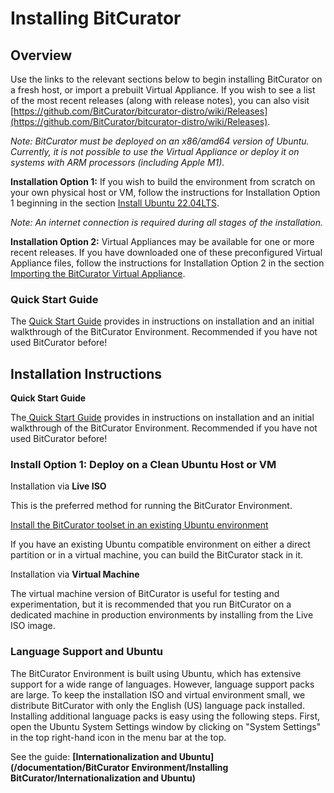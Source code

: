 Installing BitCurator
=====================

## Overview
Use the links to the relevant sections below to begin installing BitCurator on a fresh host, or import a prebuilt Virtual Appliance. If you wish to see a list of the most recent releases (along with release notes), you can also visit [https://github.com/BitCurator/bitcurator-distro/wiki/Releases](https://github.com/BitCurator/bitcurator-distro/wiki/Releases).

_Note: BitCurator must be deployed on an x86/amd64 version of Ubuntu. Currently, it is not possible to use the Virtual Appliance or deploy it on systems with ARM processors (including Apple M1)._

**Installation Option 1:** If you wish to build the environment from scratch on your own physical host or VM, follow the instructions for Installation Option 1 beginning in the section [Install Ubuntu 22.04LTS](https://github.com/BitCurator/bitcurator-distro/wiki/BitCurator-Quick-Start-Guide#install-ubuntu-2204lts).

_Note: An internet connection is required during all stages of the installation._

**Installation Option 2:** Virtual Appliances may be available for one or more recent releases. If you have downloaded one of these preconfigured Virtual Appliance files, follow the instructions for Installation Option 2 in the section [Importing the BitCurator Virtual Appliance](https://github.com/BitCurator/bitcurator-distro/wiki/BitCurator-Quick-Start-Guide#importing-the-bitcurator-virtual-appliance).
  

### Quick Start Guide

The [Quick Start Guide](https://github.com/BitCurator/bitcurator-distro/wiki/Releases#quickstart-guide) provides in instructions on installation and an initial walkthrough of the BitCurator Environment. Recommended if you have not used BitCurator before! 

  

## Installation Instructions

**Quick Start Guide**

The[ Quick Start Guide](https://github.com/BitCurator/bitcurator-distro/wiki/Releases#quickstart-guide) provides in instructions on installation and an initial walkthrough of the BitCurator Environment. Recommended if you have not used BitCurator before! 


### Install Option 1: Deploy on a Clean Ubuntu Host or VM

Installation via **Live ISO**

This is the preferred method for running the BitCurator Environment.

[Install the BitCurator toolset in an existing Ubuntu environment](https://github.com/bitcurator/bitcurator-distro-salt)

If you have an existing Ubuntu compatible environment on either a direct partition or in a virtual machine, you can build the BitCurator stack in it.

Installation via **Virtual Machine**

The virtual machine version of BitCurator is useful for testing and experimentation, but it is recommended that you run BitCurator on a dedicated machine in production environments by installing from the Live ISO image.


### Language Support and Ubuntu

The BitCurator Environment is built using Ubuntu, which has extensive support for a wide range of languages. However, language support packs are large. To keep the installation ISO and virtual environment small, we distribute BitCurator with only the English (US) language pack installed. Installing additional language packs is easy using the following steps. First, open the Ubuntu System Settings window by clicking on "System Settings" in the top right-hand icon in the menu bar at the top.



See the guide: **[Internationalization and Ubuntu](/documentation/BitCurator Environment/Installing BitCurator/Internationalization and Ubuntu)**

  









